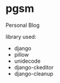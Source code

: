 # pgsm
Personal Blog

library used:
- django
- pillow
- unidecode
- django-ckeditor
- django-cleanup
